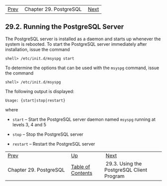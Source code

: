|     |     |     |
| --- | --- | --- |
| [Prev](postgresql)  | Chapter 29. PostgreSQL |  [Next](postgresql.client) |

## 29.2. Running the PostgreSQL Server

<a class="indexterm" name="idp3925776"></a>

The PostgreSQL server is installed as a daemon and starts up whenever the system is rebooted. To start the PostgreSQL server immediately after installation, issue the command

`shell> /etc/init.d/msyspg start`

To determine the options that can be used with the `msyspg` command, issue the command

`shell> /etc/init.d/msyspg`

The following output is displayed:

`Usage: {start|stop|restart}`

where

*   `start` – Start the PostgreSQL server daemon named `msyspg` running at levels 3, 4 and 5

*   `stop` – Stop the PostgreSQL server

*   `restart` – Restart the PostgreSQL server

|     |     |     |
| --- | --- | --- |
| [Prev](postgresql)  | [Up](postgresql) |  [Next](postgresql.client) |
| Chapter 29. PostgreSQL  | [Table of Contents](index) |  29.3. Using the PostgreSQL Client Program |

